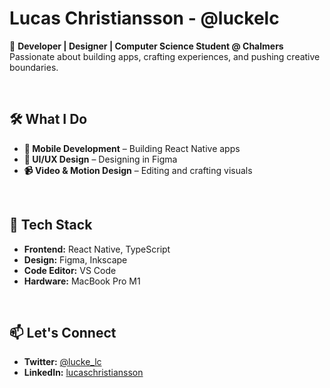 # Lucas Christiansson - @luckelc  

🚀 **Developer | Designer | Computer Science Student @ Chalmers**  
Passionate about building apps, crafting experiences, and pushing creative boundaries.  

<br>

## 🛠 What I Do  
- **📱 Mobile Development** – Building React Native apps  
- **🎨 UI/UX Design** – Designing in Figma  
- **📹 Video & Motion Design** – Editing and crafting visuals  

<br>

## 🔧 Tech Stack  
- **Frontend:** React Native, TypeScript  
- **Design:** Figma, Inkscape  
- **Code Editor:** VS Code  
- **Hardware:** MacBook Pro M1  

<br>

## 📫 Let's Connect  
- **Twitter:** [@lucke_lc](https://twitter.com/lucke_lc)  
- **LinkedIn:** [lucaschristiansson](https://www.linkedin.com/in/lucaschristiansson/)  



